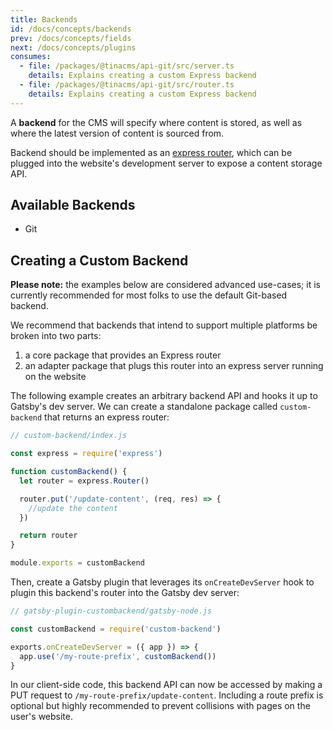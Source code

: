 ```yaml
---
title: Backends
id: /docs/concepts/backends
prev: /docs/concepts/fields
next: /docs/concepts/plugins
consumes:
  - file: /packages/@tinacms/api-git/src/server.ts
    details: Explains creating a custom Express backend
  - file: /packages/@tinacms/api-git/src/router.ts
    details: Explains creating a custom Express backend
---
```


A **backend** for the CMS will specify where content is stored, as well as where the latest version of content is sourced from.

Backend should be implemented as an [express router](https://expressjs.com/en/guide/routing.html#express-router), which can be plugged into the website's development server to expose a content storage API.

## Available Backends

- Git

## Creating a Custom Backend

<tip> **Please note:** the examples below are considered advanced use-cases; it is currently recommended for most folks to use the default Git-based backend.</tip>

We recommend that backends that intend to support multiple platforms be broken into two parts:

1. a core package that provides an Express router
2. an adapter package that plugs this router into an express server running on the website

The following example creates an arbitrary backend API and hooks it up to Gatsby's dev server. We can create a standalone package called `custom-backend` that returns an express router:

```javascript
// custom-backend/index.js

const express = require('express')

function customBackend() {
  let router = express.Router()

  router.put('/update-content', (req, res) => {
    //update the content
  })

  return router
}

module.exports = customBackend
```

Then, create a Gatsby plugin that leverages its `onCreateDevServer` hook to plugin this backend's router into the Gatsby dev server:

```javascript
// gatsby-plugin-custombackend/gatsby-node.js

const customBackend = require('custom-backend')

exports.onCreateDevServer = ({ app }) => {
  app.use('/my-route-prefix', customBackend())
}
```

In our client-side code, this backend API can now be accessed by making a PUT request to `/my-route-prefix/update-content`. Including a route prefix is optional but highly recommended to prevent collisions with pages on the user's website.

